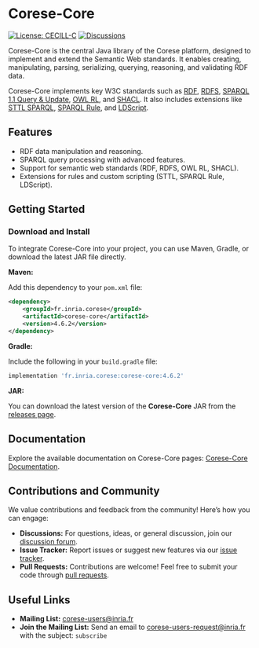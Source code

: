 # Corese-Core

[![License: CECILL-C](https://img.shields.io/badge/License-CECILL--C-blue.svg)](https://cecill.info/licences/Licence_CeCILL-C_V1-en.html) [![Discussions](https://img.shields.io/badge/Discussions-GitHub-blue)](https://github.com/orgs/corese-stack/discussions)

Corese-Core is the central Java library of the Corese platform, designed to implement and extend the Semantic Web standards. It enables creating, manipulating, parsing, serializing, querying, reasoning, and validating RDF data.

Corese-Core implements key W3C standards such as [RDF](https://www.w3.org/RDF/), [RDFS](https://www.w3.org/2001/sw/wiki/RDFS), [SPARQL 1.1 Query & Update](https://www.w3.org/2001/sw/wiki/SPARQL), [OWL RL](https://www.w3.org/2005/rules/wiki/OWLRL), and [SHACL](https://www.w3.org/TR/shacl/). It also includes extensions like [STTL SPARQL](https://files.inria.fr/corese/doc/sttl.html), [SPARQL Rule](https://files.inria.fr/corese/doc/rule.html), and [LDScript](https://files.inria.fr/corese/doc/ldscript.html).

## Features

- RDF data manipulation and reasoning.
- SPARQL query processing with advanced features.
- Support for semantic web standards (RDF, RDFS, OWL RL, SHACL).
- Extensions for rules and custom scripting (STTL, SPARQL Rule, LDScript).

## Getting Started

### Download and Install

To integrate Corese-Core into your project, you can use Maven, Gradle, or download the latest JAR file directly.

**Maven:**

Add this dependency to your `pom.xml` file:

``` xml
<dependency>
    <groupId>fr.inria.corese</groupId>
    <artifactId>corese-core</artifactId>
    <version>4.6.2</version>
</dependency>
```

**Gradle:**

Include the following in your `build.gradle` file:

``` gradle
implementation 'fr.inria.corese:corese-core:4.6.2'
```

**JAR:**

You can download the latest version of the **Corese-Core** JAR from the [releases page](https://github.com/corese-stack/corese-core/releases).

## Documentation

Explore the available documentation on Corese-Core pages: [Corese-Core Documentation](https://corese-stack.github.io/corese-core/).

## Contributions and Community

We value contributions and feedback from the community! Here’s how you can engage:

- **Discussions:** For questions, ideas, or general discussion, join our [discussion forum](https://github.com/orgs/corese-stack/discussions).
- **Issue Tracker:** Report issues or suggest new features via our [issue tracker](https://github.com/corese-stack/corese-core/issues).
- **Pull Requests:** Contributions are welcome! Feel free to submit your code through [pull requests](https://github.com/corese-stack/corese-core/pulls).

## Useful Links

- **Mailing List:** <corese-users@inria.fr>
- **Join the Mailing List:** Send an email to <corese-users-request@inria.fr> with the subject: `subscribe`
